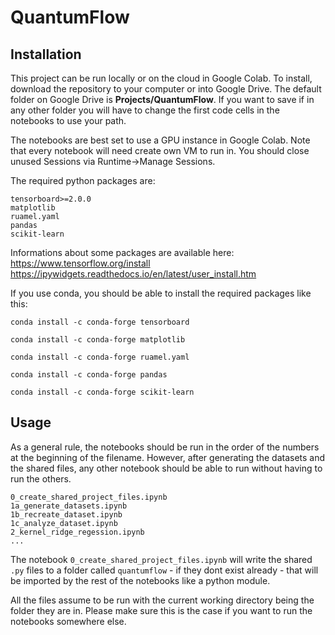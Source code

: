 # QuantumFlow

## Installation
This project can be run locally or on the cloud in Google Colab. To install, download the repository to your computer or into Google Drive. The default folder on Google Drive is **Projects/QuantumFlow**. If you want to save if in any other folder you will have to change the first code cells in the notebooks to use your path.

The notebooks are best set to use a GPU instance in Google Colab. Note that every notebook will need create own VM to run in. You should close unused Sessions via Runtime->Manage Sessions.

The required python packages are:

```
tensorboard>=2.0.0
matplotlib
ruamel.yaml
pandas
scikit-learn
```

Informations about some packages are available here:
https://www.tensorflow.org/install
https://ipywidgets.readthedocs.io/en/latest/user_install.htm

If you use conda, you should be able to install the required packages like this:

`conda install -c conda-forge tensorboard`

`conda install -c conda-forge matplotlib`

`conda install -c conda-forge ruamel.yaml`

`conda install -c conda-forge pandas`

`conda install -c conda-forge scikit-learn`

## Usage

As a general rule, the notebooks should be run in the order of the numbers at the beginning of the filename. However, after generating the datasets and the shared files, any other notebook should be able to run without having to run the others.

```
0_create_shared_project_files.ipynb
1a_generate_datasets.ipynb
1b_recreate_dataset.ipynb
1c_analyze_dataset.ipynb
2_kernel_ridge_regession.ipynb
...
```
The notebook `0_create_shared_project_files.ipynb` will write the shared `.py` files to a folder called `quantumflow` - if they dont exist already - that will be imported by the rest of the notebooks like a python module.

All the files assume to be run with the current working directory being the folder they are in. Please make sure this is the case if you want to run the notebooks somewhere else.

